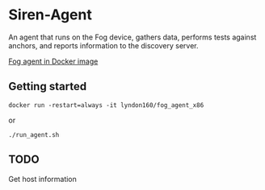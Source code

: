 # Siren-Agent
An agent that runs on the Fog device, gathers data, performs tests against anchors, and reports information to the discovery server.


[Fog agent in Docker image](https://hub.docker.com/r/lyndon160/fog_agent_x86/)


## Getting started
`docker run -restart=always -it lyndon160/fog_agent_x86`

or

`./run_agent.sh`


## TODO
Get host information

